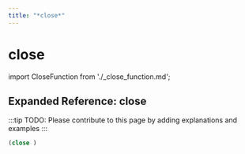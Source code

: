 ```yaml
---
title: "*close*"
---
```


# close

import CloseFunction from './_close_function.md';

<CloseFunction />

## Expanded Reference: close

:::tip
TODO: Please contribute to this page by adding explanations and examples
:::

```lisp
(close )
```
